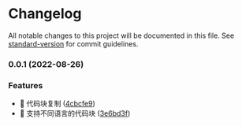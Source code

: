 # Changelog

All notable changes to this project will be documented in this file. See [standard-version](https://github.com/conventional-changelog/standard-version) for commit guidelines.

### 0.0.1 (2022-08-26)


### Features

* 🎸 代码块复制 ([4cbcfe9](https://github.com/bons-space/bons-editor/commit/4cbcfe95c318e37f3c864ef3372682c0f5003eb1))
* 🎸 支持不同语言的代码块 ([3e6bd3f](https://github.com/bons-space/bons-editor/commit/3e6bd3fc4ba1228d0c159c32a2930c722502c84e))
